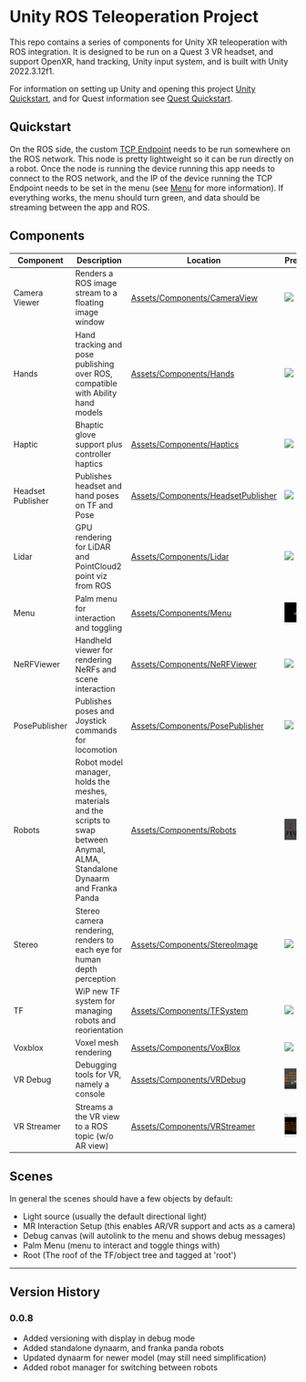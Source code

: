 # Unity ROS Teleoperation Project


This repo contains a series of components for Unity XR teleoperation with ROS integration. It is designed to be run on a Quest 3 VR headset, and support OpenXR, hand tracking, Unity input system, and is built with Unity 2022.3.12f1.

For information on setting up Unity and opening this project [Unity Quickstart](docs/unity.md), and for Quest information see [Quest Quickstart](docs/quest.md).


## Quickstart
On the ROS side, the custom [TCP Endpoint](https://github.com/leggedrobotics/ROS-TCP-Endpoint) needs to be run somewhere on the ROS network. This node is pretty lightweight so it can be run directly on a robot. Once the node is running the device running this app needs to connect to the ROS network, and the IP of the device running the TCP Endpoint needs to be set in the menu (see [Menu](Assets/Components/Menu) for more information). If everything works, the menu should turn green, and data should be streaming between the app and ROS.


## Components

| Component | Description | Location | Preview | Status |
| --- | --- | --- | --- | --- |
| Camera Viewer | Renders a ROS image stream to a floating image window | [Assets/Components/CameraView](Assets/Components/CameraView) | ![](/docs/images/images.gif) | Functional |
| Hands | Hand tracking and pose publishing over ROS, compatible with Ability hand models | [Assets/Components/Hands](Assets/Components/Hands) | ![](/docs/images/hands.gif) | Functional |
| Haptic | Bhaptic glove support  plus controller haptics | [Assets/Components/Haptics](Assets/Components/Haptics) | ![](/docs/images/haptics.gif) | Functional |
| Headset Publisher | Publishes headset and hand poses on TF and Pose | [Assets/Components/HeadsetPublisher](Assets/Components/HeadsetPublisher) | ![](/docs/images/tf.gif) | Functional |
| Lidar | GPU rendering for LiDAR and PointCloud2 point viz from ROS | [Assets/Components/Lidar](Assets/Components/Lidar) | ![](/docs/images/lidar.gif) | Functional |
| Menu | Palm menu for interaction and toggling | [Assets/Components/Menu](Assets/Components/Menu) | ![](/docs/images/menu.gif) | Functional |
| NeRFViewer | Handheld viewer for rendering NeRFs and scene interaction | [Assets/Components/NeRFViewer](Assets/Components/NeRFViewer) | ![](/docs/images/nerf.gif) | Functional |
| PosePublisher | Publishes poses and Joystick commands for locomotion | [Assets/Components/PosePublisher](Assets/Components/PosePublisher) | ![](/docs/images/posegoals.gif) | Functional |
| Robots | Robot model manager, holds the meshes, materials and the scripts to swap between Anymal, ALMA, Standalone Dynaarm and Franka Panda | [Assets/Components/Robots](Assets/Components/Robots) | ![](/docs/images/robots.jpg) | Functional |
| Stereo | Stereo camera rendering, renders to each eye for human depth perception | [Assets/Components/StereoImage](Assets/Components/StereoImage) | ![](/docs/images/stereo.gif) | Functional |
| TF | WiP new TF system for managing robots and reorientation | [Assets/Components/TFSystem](Assets/Components/TFSystem) | ![](/docs/images/tf.gif) | Incomplete |
| Voxblox | Voxel mesh rendering | [Assets/Components/VoxBlox](Assets/Components/VoxBlox) | ![](/docs/images/vox.gif) | Functional |
| VR Debug | Debugging tools for VR, namely a console | [Assets/Components/VRDebug](Assets/Components/VRDebug) | ![](/docs/images/vr_console.jpg) | Functional |
| VR Streamer | Streams a the VR view to a ROS topic (w/o AR view) | [Assets/Components/VRStreamer](Assets/Components/VRStreamer) | ![](/docs/images/streamer.jpg) | Functional |



## Scenes
In general the scenes should have a few objects by default:
- Light source (usually the default directional light)
- MR Interaction Setup (this enables AR/VR support and acts as a camera)
- Debug canvas (will autolink to the menu and shows debug messages)
- Palm Menu (menu to interact and toggle things with)
- Root (The roof of the TF/object tree and tagged at 'root')

---

## Version History

### 0.0.8
- Added versioning with display in debug mode
- Added standalone dynaarm, and franka panda robots
- Updated dynaarm for newer model (may still need simplification)
- Added robot manager for switching between robots
